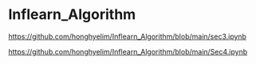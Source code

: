 # Inflearn_Algorithm


https://github.com/honghyelim/Inflearn_Algorithm/blob/main/sec3.ipynb


https://github.com/honghyelim/Inflearn_Algorithm/blob/main/Sec4.ipynb
